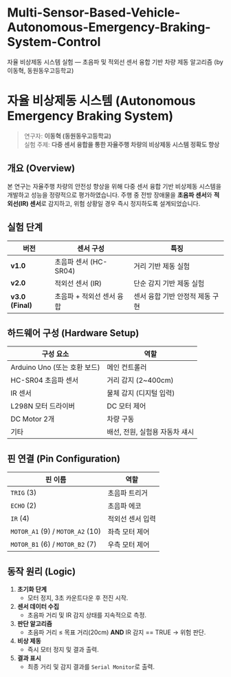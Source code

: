 # Multi-Sensor-Based-Vehicle-Autonomous-Emergency-Braking-System-Control
자율 비상제동 시스템 실험 — 초음파 및 적외선 센서 융합 기반 차량 제동 알고리즘 (by 이동혁, 동원동우고등학교)


# 자율 비상제동 시스템 (Autonomous Emergency Braking System)

> 연구자: **이동혁 (동원동우고등학교)**  
> 실험 주제: **다중 센서 융합을 통한 자율주행 차량의 비상제동 시스템 정확도 향상**

## 개요 (Overview)

본 연구는 자율주행 차량의 안전성 향상을 위해 다중 센서 융합 기반 비상제동 시스템을 개발하고 성능을 정량적으로 평가하였습니다.
주행 중 전방 장애물을 **초음파 센서**와 **적외선(IR) 센서**로 감지하고, 위험 상황일 경우 즉시 정지하도록 설계되었습니다.

## 실험 단계

| 버전 | 센서 구성 | 특징 |
|------|------------|------|
| **v1.0** | 초음파 센서 (HC-SR04) | 거리 기반 제동 실험 |
| **v2.0** | 적외선 센서 (IR) | 단순 감지 기반 제동 실험 |
| **v3.0 (Final)** | 초음파 + 적외선 센서 융합 | 센서 융합 기반 안정적 제동 구현 |

## 하드웨어 구성 (Hardware Setup)

| 구성 요소 | 역할 |
|------------|------|
| Arduino Uno (또는 호환 보드) | 메인 컨트롤러 |
| HC-SR04 초음파 센서 | 거리 감지 (2~400cm) |
| IR 센서 | 물체 감지 (디지털 입력) |
| L298N 모터 드라이버 | DC 모터 제어 |
| DC Motor 2개 | 차량 구동 |
| 기타 | 배선, 전원, 실험용 자동차 섀시 |


## 핀 연결 (Pin Configuration)

| 핀 이름 | 역할 |
|----------|------|
| `TRIG` (3) | 초음파 트리거 |
| `ECHO` (2) | 초음파 에코 |
| `IR` (4) | 적외선 센서 입력 |
| `MOTOR_A1` (9) / `MOTOR_A2` (10) | 좌측 모터 제어 |
| `MOTOR_B1` (6) / `MOTOR_B2` (7) | 우측 모터 제어 |


## 동작 원리 (Logic)

1. **초기화 단계**
   - 모터 정지, 3초 카운트다운 후 전진 시작.
2. **센서 데이터 수집**
   - 초음파 거리 및 IR 감지 상태를 지속적으로 측정.
3. **판단 알고리즘**
   - 초음파 거리 ≤ 목표 거리(20cm) **AND** IR 감지 == TRUE → 위험 판단.
4. **비상 제동**
   - 즉시 모터 정지 및 결과 출력.
5. **결과 표시**
   - 최종 거리 및 감지 결과를 `Serial Monitor`로 출력.
